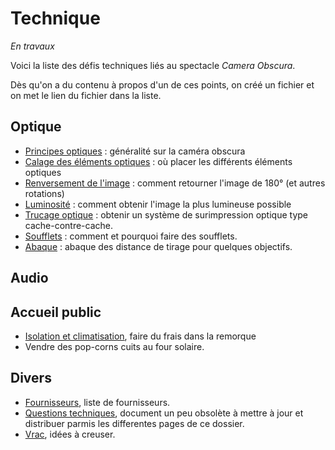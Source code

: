 # Technique

*En travaux*

Voici la liste des défis techniques liés au spectacle *Camera Obscura*. 

Dès qu'on a du contenu à propos d'un de ces points, on créé un fichier et on met le lien du fichier dans la liste.

## Optique
- [Principes optiques](optique.md) : généralité sur la caméra obscura
- [Calage des éléments optiques](calage.md) : où placer les différents éléments optiques
- [Renversement de l'image](renversement.md) : comment retourner l'image de 180° (et autres rotations)
- [Luminosité](luminosite.md) : comment obtenir l'image la plus lumineuse possible
- [Trucage optique](../technique/surimpression.md) : obtenir un système de surimpression optique type cache-contre-cache.
- [Soufflets](soufflets.md) : comment et pourquoi faire des soufflets.
- [Abaque](abaque.md) : abaque des distance de tirage pour quelques objectifs.

## Audio


## Accueil public

- [Isolation et climatisation](isolation.md), faire du frais dans la remorque
- Vendre des pop-corns cuits au four solaire.

## Divers

- [Fournisseurs](fournisseurs.md), liste de fournisseurs.
- [Questions techniques](questions-tech.md), document un peu obsolète à mettre à jour et distribuer parmis les differentes pages de ce dossier.
- [Vrac](vrac.md), idées à creuser.
